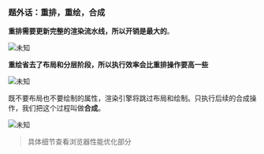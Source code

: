 
### 题外话：重排，重绘，合成

**重排需要更新完整的渲染流水线，所以开销是最大的**。

![未知](https://user-images.githubusercontent.com/53052047/80616165-2253a280-8a73-11ea-8c5b-3e770b433803.png)

**重绘省去了布局和分层阶段，所以执行效率会比重排操作要高一些**

![未知](https://user-images.githubusercontent.com/53052047/80616148-1c5dc180-8a73-11ea-9ffb-e960b04d5a32.png)

既不要布局也不要绘制的属性，渲染引擎将跳过布局和绘制。只执行后续的合成操作，我们把这个过程叫做**合成**。

![未知](https://user-images.githubusercontent.com/53052047/80616170-25e72980-8a73-11ea-819f-2b9e65c58f12.png)

> 具体细节查看浏览器性能优化部分